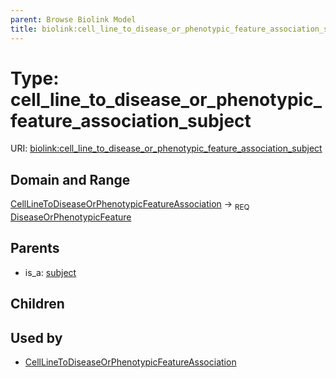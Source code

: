 ```yaml
---
parent: Browse Biolink Model
title: biolink:cell_line_to_disease_or_phenotypic_feature_association_subject
---
```


# Type: cell_line_to_disease_or_phenotypic_feature_association_subject




URI: [biolink:cell_line_to_disease_or_phenotypic_feature_association_subject](https://w3id.org/biolink/vocab/cell_line_to_disease_or_phenotypic_feature_association_subject)

## Domain and Range

[CellLineToDiseaseOrPhenotypicFeatureAssociation](CellLineToDiseaseOrPhenotypicFeatureAssociation.md) ->  <sub>REQ</sub> [DiseaseOrPhenotypicFeature](DiseaseOrPhenotypicFeature.md)

## Parents

 *  is_a: [subject](subject.md)

## Children


## Used by

 * [CellLineToDiseaseOrPhenotypicFeatureAssociation](CellLineToDiseaseOrPhenotypicFeatureAssociation.md)
